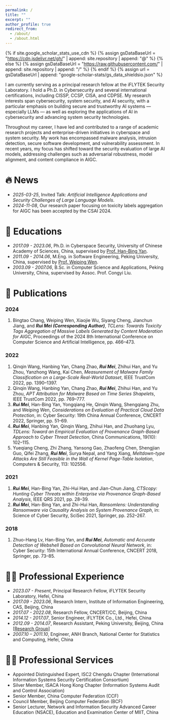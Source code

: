 ```yaml
---
permalink: /
title: ""
excerpt: ""
author_profile: true
redirect_from: 
  - /about/
  - /about.html
---
```


{% if site.google_scholar_stats_use_cdn %}
{% assign gsDataBaseUrl = "https://cdn.jsdelivr.net/gh/" | append: site.repository | append: "@" %}
{% else %}
{% assign gsDataBaseUrl = "https://raw.githubusercontent.com/" | append: site.repository | append: "/" %}
{% endif %}
{% assign url = gsDataBaseUrl | append: "google-scholar-stats/gs_data_shieldsio.json" %}

<span class='anchor' id='about-me'></span>

I am currently serving as a principal research fellow at the iFLYTEK Security Laboratory. I hold a Ph.D. in Cybersecurity and several international certifications, including CISSP, CCSP, CISA, and CDPSE. My research interests span cybersecurity, system security, and AI security, with a particular emphasis on building secure and trustworthy AI systems — especially LLMs — as well as exploring the applications of AI in cybersecurity and advancing system security technologies.

Throughout my career, I have led and contributed to a range of academic research projects and enterprise-driven initiatives in cyberspace and system security. My work has encompassed malware analysis, intrusion detection, secure software development, and vulnerability assessment. In recent years, my focus has shifted toward the security evaluation of large AI models, addressing challenges such as adversarial robustness, model alignment, and content compliance in AIGC.


# 🔥 News
- *2025-03-25*, Invited Talk: *Artificial Intelligence Applications and Security Challenges of Large Language Models*.
- *2024-11-08*, Our research paper focusing on toxicity labels aggregation for AIGC  has been accepted by the CSAI 2024.

# 📖 Educations
- *2017.09 - 2023.06*, Ph.D. in Cyberspace Security, University of Chinese Academy of Sciences, China, supervised by [Prof. Han-Bing Yan](https://scholar.google.com/citations?user=B5l2ePEAAAAJ).
- *2011.09 - 2014.06*, M.Eng. in Software Engineering, Peking University, China, supervised by [Prof. Weiping Wen](https://www.ss.pku.edu.cn/teacherteam/teacherlist/1637-%E6%96%87%E4%BC%9F%E5%B9%B3.html).
- *2003.09 - 2007.06*, B.Sc. in Computer Science and Applications, Peking University, China, supervised by Assoc. Prof. Congyi Liu.

# 📝 Publications 

### **2024**

1. Bingtao Chang, Weiping Wen, Xiaojie Wu, Siyang Cheng, Jianchun Jiang, and ***Rui Mei (Corresponding Author)***, *TCLens: Towards Toxicity Tags Aggregation of Massive Labels Generated by Content Moderation for AIGC*, Proceedings of the 2024 8th International Conference on Computer Science and Artificial Intelligence, pp. 466–473.

### **2022**

1. Qinqin Wang, Hanbing Yan, Chang Zhao, ***Rui Mei***, Zhihui Han, and Yu Zhou, Yanzhong Wang, Kai Chen, *Measurement of Malware Family Classification on a Large-Scale Real-World Dataset*, IEEE TrustCom 2022, pp. 1390–1397.
2. Qinqin Wang, Hanbing Yan, Chang Zhao, ***Rui Mei***, Zhihui Han, and Yu Zhou, *APT Attribution for Malware Based on Time Series Shapelets*, IEEE TrustCom 2022, pp. 769–777.
3. ***Rui Mei***, Han-Bing Yan, Yongqiang He, Qinqin Wang, Shengqiang Zhu, and Weiping Wen, *Considerations on Evaluation of Practical Cloud Data Protection*, in: Cyber Security: 19th China Annual Conference, CNCERT 2022, Springer, pp. 51–69.
4. ***Rui Mei***, Hanbing Yan, Qinqin Wang, Zhihui Han, and Zhuohang Lyu, *TDLens: Toward an Empirical Evaluation of Provenance Graph-Based Approach to Cyber Threat Detection*, China Communications, 19(10): 102–115.
5. Yueqiang Cheng, Zhi Zhang, Yansong Gao, Zhaofeng Chen, Shengjian Guo, Qifei Zhang, ***Rui Mei***, Surya Nepal, and Yang Xiang, *Meltdown-type Attacks Are Still Feasible in the Wall of Kernel Page-Table Isolation*, Computers & Security, 113: 102556.

### **2021**

1. ***Rui Mei***, Han-Bing Yan, Zhi-Hui Han, and Jian-Chun Jiang, *CTScopy: Hunting Cyber Threats within Enterprise via Provenance Graph-Based Analysis*, IEEE QRS 2021, pp. 28–39.
2. ***Rui Mei***, Han-Bing Yan, and Zhi-Hui Han, *Ransomlens: Understanding Ransomware via Causality Analysis on System Provenance Graph*, in: Science of Cyber Security, SciSec 2021, Springer, pp. 252–267.

### **2018**

1. Zhuo-Hang Lv, Han-Bing Yan, and ***Rui Mei***, *Automatic and Accurate Detection of Webshell Based on Convolutional Neural Network*, in: Cyber Security: 15th International Annual Conference, CNCERT 2018, Springer, pp. 73–85.

# 🧑‍🏫 Professional Experience
- *2023.07 - Present*, Principal Research Fellow, iFLYTEK Security Laboratory, Hefei, China
- *2017.09 - 2023.06*, Research Intern, Institute of Information Engineering, CAS, Beijing, China
- *2017.07 - 2022.08*, Research Fellow, CNCERT/CC, Beijing, China
- *2014.12 - 2017.07*, Senior Engineer, iFLYTEK Co., Ltd., Hefei, China
- *2012.09 - 2014.07*, Research Assistant, Peking University, Beijing, China [[Research Group](https://www.pkuexploit.com/)]
- *2007.10 – 2011.10*, Engineer, ANH Branch, National Center for Statistics and Computing, Hefei, China

# 🧑‍💼 Professional Services
- Appointed Distinguished Expert, ISC2 Chengdu Chapter (International Information Systems Security Certification Consortium)
- Silver Member, ISACA Hong Kong Chapter (Information Systems Audit and Control Association)
- Senior Member, China Computer Federation (CCF)
- Council Member, Beijing Computer Federation (BCF)
- Senior Lecturer, Network and Information Security Advanced Career Education (NSACE), Education and Examination Center of MIIT, China